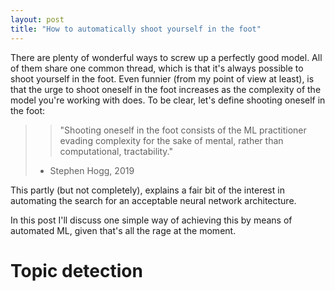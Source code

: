 ```yaml
---
layout: post
title: "How to automatically shoot yourself in the foot"
---
```


There are plenty of wonderful ways to screw up a perfectly good model. All of them share one common thread, which is that it's always possible to shoot yourself in the foot. Even funnier (from my point of view at least), is that the urge to shoot oneself in the foot increases as the complexity of the model you're working with does. To be clear, let's define shooting oneself in the foot:

> > "Shooting oneself in the foot consists of the ML practitioner evading complexity for the sake of mental, rather than computational, tractability." 
> - Stephen Hogg, 2019

This partly (but not completely), explains a fair bit of the interest in automating the search for an acceptable neural network architecture. 

In this post I'll discuss one simple way of achieving this by means of automated ML, given that's all the rage at the moment. 

# Topic detection
